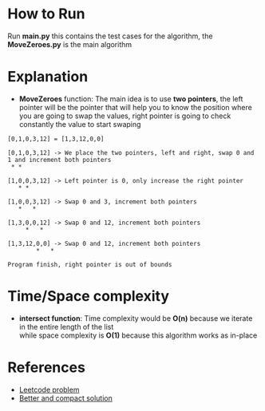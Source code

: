 # How to Run

Run **main.py** this contains the test cases for the algorithm, the **MoveZeroes.py** is the main algorithm </br>

# Explanation

- **MoveZeroes** function: The main idea is to use **two pointers**, the left pointer will be the pointer that will help you to know the position where you are going to swap the values, right pointer is going to check constantly the value to start swaping

```
[0,1,0,3,12] = [1,3,12,0,0]

[0,1,0,3,12] -> We place the two pointers, left and right, swap 0 and 1 and increment both pointers
 * *

[1,0,0,3,12] -> Left pointer is 0, only increase the right pointer
   * *

[1,0,0,3,12] -> Swap 0 and 3, increment both pointers
   *   *

[1,3,0,0,12] -> Swap 0 and 12, increment both pointers
     *   *

[1,3,12,0,0] -> Swap 0 and 12, increment both pointers
        *   *

Program finish, right pointer is out of bounds
```

# Time/Space complexity

- **intersect function**: Time complexity would be **O(n)** because we iterate in the entire length of the list </br> 
while space complexity is **O(1)** because this algorithm works as in-place </br> 

# References

- [Leetcode problem](https://leetcode.com/problems/move-zeroes/description/)
- [Better and compact solution](https://leetcode.com/problems/move-zeroes/solutions/3236411/283-space-96-33-solution-with-step-by-step-explanation/)